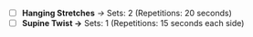 - [ ] **Hanging Stretches** _→_ Sets: 2 (Repetitions: 20 seconds)
- [ ] **Supine Twist →** Sets: 1 (Repetitions: 15 seconds each side)

